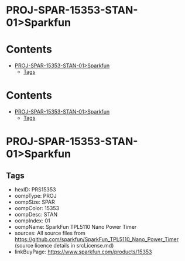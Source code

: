 
PROJ-SPAR-15353-STAN-01>Sparkfun
================================

Contents
========

* [PROJ-SPAR-15353-STAN-01>Sparkfun](#proj-spar-15353-stan-01sparkfun)
	* [Tags](#tags)

Contents
========

* [PROJ-SPAR-15353-STAN-01>Sparkfun](#proj-spar-15353-stan-01sparkfun)
	* [Tags](#tags)

# PROJ-SPAR-15353-STAN-01>Sparkfun

## Tags

- hexID: PRS15353
- oompType: PROJ
- oompSize: SPAR
- oompColor: 15353
- oompDesc: STAN
- oompIndex: 01
- oompName: SparkFun TPL5110 Nano Power Timer
- sources: All source files from https://github.com/sparkfun/SparkFun_TPL5110_Nano_Power_Timer (source licence details in srcLicense.md)
- linkBuyPage: https://www.sparkfun.com/products/15353
